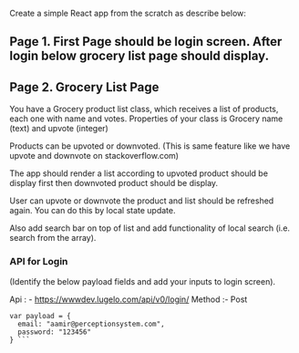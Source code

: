 Create a simple React app from the scratch as describe below:

## Page 1. First Page should be login screen. After login below grocery list page should display.

## Page 2. Grocery List Page

You have a Grocery product list class, which receives a list of products, each one with name and votes. Properties of your class is Grocery name (text) and upvote (integer)

Products can be upvoted or downvoted. (This is same feature like we have upvote and downvote on stackoverflow.com)

The app should render a list according to upvoted product should be display first then downvoted product should be display.

User can upvote or downvote the product and list should be refreshed again. You can do this by local state update.

Also add search bar on top of list and add functionality of local search (i.e. search from the array). 

### API for Login
(Identify the below payload fields and add your inputs to login screen).

Api : - https://wwwdev.lugelo.com/api/v0/login/
Method :- Post

``` Sample Payload :-
var payload = {
  email: "aamir@perceptionsystem.com",
  password: "123456"
} ```

